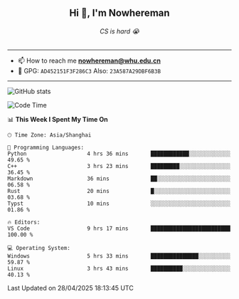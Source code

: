 <h2 align="center">Hi 👋, I'm Nowhereman</h2>
<h6 align="center">CS is hard 😭</h6>

---
- 📫 How to reach me **nowhereman@whu.edu.cn**
- 🔑 GPG: `AD452151F3F286C3`  Also: `23A587A29DBF6B3B`

---
![GitHub stats](https://github-readme-stats.vercel.app/api?username=nowherechan&theme=transparent&rank_icon=github&include_all_commits=true&count_private=true)

<!--START_SECTION:waka-->
![Code Time](http://img.shields.io/badge/Code%20Time-818%20hrs%2012%20mins-blue)

📊 **This Week I Spent My Time On** 

```text
🕑︎ Time Zone: Asia/Shanghai

💬 Programming Languages: 
Python                   4 hrs 36 mins       ████████████░░░░░░░░░░░░░   49.65 % 
C++                      3 hrs 23 mins       █████████░░░░░░░░░░░░░░░░   36.45 % 
Markdown                 36 mins             ██░░░░░░░░░░░░░░░░░░░░░░░   06.58 % 
Rust                     20 mins             █░░░░░░░░░░░░░░░░░░░░░░░░   03.68 % 
Typst                    10 mins             ░░░░░░░░░░░░░░░░░░░░░░░░░   01.86 % 

🔥 Editors: 
VS Code                  9 hrs 17 mins       █████████████████████████   100.00 % 

💻 Operating System: 
Windows                  5 hrs 33 mins       ███████████████░░░░░░░░░░   59.87 % 
Linux                    3 hrs 43 mins       ██████████░░░░░░░░░░░░░░░   40.13 % 
```


 Last Updated on 28/04/2025 18:13:45 UTC
<!--END_SECTION:waka-->
